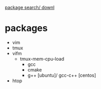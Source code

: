 
[package search/ downl](http://pkgs.org)

# packages
- vim
- tmux
- vifm
    - tmux-mem-cpu-load
        - gcc
        - cmake
        - g++ [ubuntu]/ gcc-c++ [centos]
- htop

